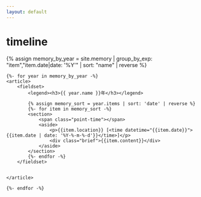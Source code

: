 ```yaml
---
layout: default
---
```



<div class="post-container timeline_wrap">
    <h1 id="posts-label">timeline</h1>
    {% assign memory_by_year = site.memory | group_by_exp: "item","item.date|date: '%Y'" | sort: "name" | reverse %}

    {%- for year in memory_by_year -%}
    <article>
        <fieldset>
            <legend><h3>{{ year.name }}年</h3></legend>

            {% assign memory_sort = year.items | sort: 'date' | reverse %}
            {%- for item in memory_sort -%}
            <section>
                <span class="point-time"></span>
                <aside>
                    <p>{{item.location}} [<time datetime="{{item.date}}">{{item.date | date: '%Y-%-m-%-d'}}</time>]</p>
                    <div class="brief">{{item.content}}</div>
                </aside>
            </section>
            {%- endfor -%}
        </fieldset>


    </article>

    {%- endfor -%}
</div>